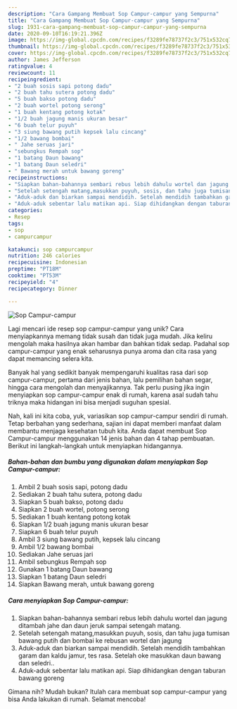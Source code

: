 ```yaml
---
description: "Cara Gampang Membuat Sop Campur-campur yang Sempurna"
title: "Cara Gampang Membuat Sop Campur-campur yang Sempurna"
slug: 1931-cara-gampang-membuat-sop-campur-campur-yang-sempurna
date: 2020-09-10T16:19:21.396Z
image: https://img-global.cpcdn.com/recipes/f3289fe78737f2c3/751x532cq70/sop-campur-campur-foto-resep-utama.jpg
thumbnail: https://img-global.cpcdn.com/recipes/f3289fe78737f2c3/751x532cq70/sop-campur-campur-foto-resep-utama.jpg
cover: https://img-global.cpcdn.com/recipes/f3289fe78737f2c3/751x532cq70/sop-campur-campur-foto-resep-utama.jpg
author: James Jefferson
ratingvalue: 4
reviewcount: 11
recipeingredient:
- "2 buah sosis sapi potong dadu"
- "2 buah tahu sutera potong dadu"
- "5 buah bakso potong dadu"
- "2 buah wortel potong serong"
- "1 buah kentang potong kotak"
- "1/2 buah jagung manis ukuran besar"
- "6 buah telur puyuh"
- "3 siung bawang putih kepsek lalu cincang"
- "1/2 bawang bombai"
- " Jahe seruas jari"
- "sebungkus Rempah sop"
- "1 batang Daun bawang"
- "1 batang Daun seledri"
- " Bawang merah untuk bawang goreng"
recipeinstructions:
- "Siapkan bahan-bahannya sembari rebus lebih dahulu wortel dan jagung ditambah jahe dan daun jeruk sampai setengah matang."
- "Setelah setengah matang,masukkan puyuh, sosis, dan tahu juga tumisan bawang putih dan bombai ke rebusan wortel dan jagung"
- "Aduk-aduk dan biarkan sampai mendidih. Setelah mendidih tambahkan garam dan kaldu jamur, tes rasa. Setelah oke masukkan daun bawang dan seledri.."
- "Aduk-aduk sebentar lalu matikan api. Siap dihidangkan dengan taburan bawang goreng"
categories:
- Resep
tags:
- sop
- campurcampur

katakunci: sop campurcampur 
nutrition: 246 calories
recipecuisine: Indonesian
preptime: "PT18M"
cooktime: "PT53M"
recipeyield: "4"
recipecategory: Dinner

---
```



![Sop Campur-campur](https://img-global.cpcdn.com/recipes/f3289fe78737f2c3/751x532cq70/sop-campur-campur-foto-resep-utama.jpg)

Lagi mencari ide resep sop campur-campur yang unik? Cara menyiapkannya memang tidak susah dan tidak juga mudah. Jika keliru mengolah maka hasilnya akan hambar dan bahkan tidak sedap. Padahal sop campur-campur yang enak seharusnya punya aroma dan cita rasa yang dapat memancing selera kita.

Banyak hal yang sedikit banyak mempengaruhi kualitas rasa dari sop campur-campur, pertama dari jenis bahan, lalu pemilihan bahan segar, hingga cara mengolah dan menyajikannya. Tak perlu pusing jika ingin menyiapkan sop campur-campur enak di rumah, karena asal sudah tahu triknya maka hidangan ini bisa menjadi suguhan spesial.




Nah, kali ini kita coba, yuk, variasikan sop campur-campur sendiri di rumah. Tetap berbahan yang sederhana, sajian ini dapat memberi manfaat dalam membantu menjaga kesehatan tubuh kita. Anda dapat membuat Sop Campur-campur menggunakan 14 jenis bahan dan 4 tahap pembuatan. Berikut ini langkah-langkah untuk menyiapkan hidangannya.

<!--inarticleads1-->

##### Bahan-bahan dan bumbu yang digunakan dalam menyiapkan Sop Campur-campur:

1. Ambil 2 buah sosis sapi, potong dadu
1. Sediakan 2 buah tahu sutera, potong dadu
1. Siapkan 5 buah bakso, potong dadu
1. Siapkan 2 buah wortel, potong serong
1. Sediakan 1 buah kentang potong kotak
1. Siapkan 1/2 buah jagung manis ukuran besar
1. Siapkan 6 buah telur puyuh
1. Ambil 3 siung bawang putih, kepsek lalu cincang
1. Ambil 1/2 bawang bombai
1. Sediakan  Jahe seruas jari
1. Ambil sebungkus Rempah sop
1. Gunakan 1 batang Daun bawang
1. Siapkan 1 batang Daun seledri
1. Siapkan  Bawang merah, untuk bawang goreng




<!--inarticleads2-->

##### Cara menyiapkan Sop Campur-campur:

1. Siapkan bahan-bahannya sembari rebus lebih dahulu wortel dan jagung ditambah jahe dan daun jeruk sampai setengah matang.
1. Setelah setengah matang,masukkan puyuh, sosis, dan tahu juga tumisan bawang putih dan bombai ke rebusan wortel dan jagung
1. Aduk-aduk dan biarkan sampai mendidih. Setelah mendidih tambahkan garam dan kaldu jamur, tes rasa. Setelah oke masukkan daun bawang dan seledri..
1. Aduk-aduk sebentar lalu matikan api. Siap dihidangkan dengan taburan bawang goreng




Gimana nih? Mudah bukan? Itulah cara membuat sop campur-campur yang bisa Anda lakukan di rumah. Selamat mencoba!
